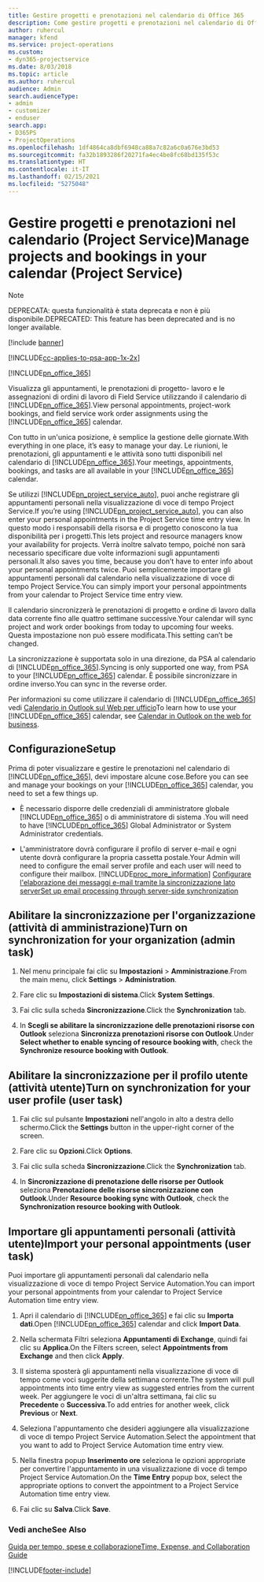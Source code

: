 ```yaml
---
title: Gestire progetti e prenotazioni nel calendario di Office 365
description: Come gestire progetti e prenotazioni nel calendario di Office 365
author: ruhercul
manager: kfend
ms.service: project-operations
ms.custom:
- dyn365-projectservice
ms.date: 8/03/2018
ms.topic: article
ms.author: ruhercul
audience: Admin
search.audienceType:
- admin
- customizer
- enduser
search.app:
- D365PS
- ProjectOperations
ms.openlocfilehash: 1df4864ca8dbf6948ca88a7c82a6c0a676e3bd53
ms.sourcegitcommit: fa32b1893286f20271fa4ec4be8fc68bd135f53c
ms.translationtype: HT
ms.contentlocale: it-IT
ms.lasthandoff: 02/15/2021
ms.locfileid: "5275048"
---
```

# <a name="manage-projects-and-bookings-in-your-calendar-project-service"></a><span data-ttu-id="5f8ac-103">Gestire progetti e prenotazioni nel calendario (Project Service)</span><span class="sxs-lookup"><span data-stu-id="5f8ac-103">Manage projects and bookings in your calendar (Project Service)</span></span>

> [!Note]
> <span data-ttu-id="5f8ac-104">DEPRECATA: questa funzionalità è stata deprecata e non è più disponibile.</span><span class="sxs-lookup"><span data-stu-id="5f8ac-104">DEPRECATED: This feature has been deprecated and is no longer available.</span></span>

[!include [banner](../includes/psa-now-project-operations.md)]

[!INCLUDE[cc-applies-to-psa-app-1x-2x](../includes/cc-applies-to-psa-app-1x-2x.md)]

[!INCLUDE[pn_office_365](../includes/pn-office-365.md)] 

<span data-ttu-id="5f8ac-105">Visualizza gli appuntamenti, le prenotazioni di progetto- lavoro e le assegnazioni di ordini di lavoro di Field Service utilizzando il calendario di [!INCLUDE[pn_office_365](../includes/pn-office-365.md)].</span><span class="sxs-lookup"><span data-stu-id="5f8ac-105">View personal appointments, project-work bookings, and field service work order assignments using the [!INCLUDE[pn_office_365](../includes/pn-office-365.md)] calendar.</span></span>  
  
 <span data-ttu-id="5f8ac-106">Con tutto in un'unica posizione, è semplice la gestione delle giornate.</span><span class="sxs-lookup"><span data-stu-id="5f8ac-106">With everything in one place, it’s easy to manage your day.</span></span> <span data-ttu-id="5f8ac-107">Le riunioni, le prenotazioni, gli appuntamenti e le attività sono tutti disponibili nel calendario di [!INCLUDE[pn_office_365](../includes/pn-office-365.md)].</span><span class="sxs-lookup"><span data-stu-id="5f8ac-107">Your meetings, appointments, bookings, and tasks are all available in your [!INCLUDE[pn_office_365](../includes/pn-office-365.md)] calendar.</span></span>  
  
 <span data-ttu-id="5f8ac-108">Se utilizzi [!INCLUDE[pn_project_service_auto](../includes/pn-project-service-auto.md)], puoi anche registrare gli appuntamenti personali nella visualizzazione di voce di tempo Project Service.</span><span class="sxs-lookup"><span data-stu-id="5f8ac-108">If you’re using [!INCLUDE[pn_project_service_auto](../includes/pn-project-service-auto.md)], you can also enter your personal appointments in the Project Service time entry view.</span></span> <span data-ttu-id="5f8ac-109">In questo modo i responsabili della risorsa e di progetto conoscono la tua disponibilità per i progetti.</span><span class="sxs-lookup"><span data-stu-id="5f8ac-109">This lets project and resource managers know your availability for projects.</span></span> <span data-ttu-id="5f8ac-110">Verrà inoltre salvato tempo, poiché non sarà necessario specificare due volte informazioni sugli appuntamenti personali.</span><span class="sxs-lookup"><span data-stu-id="5f8ac-110">It also saves you time, because you don’t have to enter info about your personal appointments twice.</span></span> <span data-ttu-id="5f8ac-111">Puoi semplicemente importare gli appuntamenti personali dal calendario nella visualizzazione di voce di tempo Project Service.</span><span class="sxs-lookup"><span data-stu-id="5f8ac-111">You can simply import your personal appointments from your calendar to Project Service time entry view.</span></span>  
  
 <span data-ttu-id="5f8ac-112">Il calendario sincronizzerà le prenotazioni di progetto e ordine di lavoro dalla data corrente fino alle quattro settimane successive.</span><span class="sxs-lookup"><span data-stu-id="5f8ac-112">Your calendar will sync project and work order bookings from today to upcoming four weeks.</span></span> <span data-ttu-id="5f8ac-113">Questa impostazione non può essere modificata.</span><span class="sxs-lookup"><span data-stu-id="5f8ac-113">This setting can’t be changed.</span></span>  
  
 <span data-ttu-id="5f8ac-114">La sincronizzazione è supportata solo in una direzione, da PSA al calendario di [!INCLUDE[pn_office_365](../includes/pn-office-365.md)].</span><span class="sxs-lookup"><span data-stu-id="5f8ac-114">Syncing is only supported one way, from PSA to your [!INCLUDE[pn_office_365](../includes/pn-office-365.md)] calendar.</span></span> <span data-ttu-id="5f8ac-115">È possibile sincronizzare in ordine inverso.</span><span class="sxs-lookup"><span data-stu-id="5f8ac-115">You can sync in the reverse order.</span></span> 
  
 <span data-ttu-id="5f8ac-116">Per informazioni su come utilizzare il calendario di [!INCLUDE[pn_office_365](../includes/pn-office-365.md)] vedi [Calendario in Outlook sul Web per ufficio](https://support.office.com/article/Calendar-in-Outlook-on-the-web-for-business-5219c457-d1fe-4c2f-9032-1a816b88e936)</span><span class="sxs-lookup"><span data-stu-id="5f8ac-116">To learn how to use your [!INCLUDE[pn_office_365](../includes/pn-office-365.md)] calendar, see [Calendar in Outlook on the web for business](https://support.office.com/article/Calendar-in-Outlook-on-the-web-for-business-5219c457-d1fe-4c2f-9032-1a816b88e936).</span></span>  
  
## <a name="setup"></a><span data-ttu-id="5f8ac-117">Configurazione</span><span class="sxs-lookup"><span data-stu-id="5f8ac-117">Setup</span></span>  
 <span data-ttu-id="5f8ac-118">Prima di poter visualizzare e gestire le prenotazioni nel calendario di [!INCLUDE[pn_office_365](../includes/pn-office-365.md)], devi impostare alcune cose.</span><span class="sxs-lookup"><span data-stu-id="5f8ac-118">Before you can see and manage your bookings on your [!INCLUDE[pn_office_365](../includes/pn-office-365.md)] calendar, you need to set a few things up.</span></span>  
  
- <span data-ttu-id="5f8ac-119">È necessario disporre delle credenziali di amministratore globale [!INCLUDE[pn_office_365](../includes/pn-office-365.md)] o di amministratore di sistema .</span><span class="sxs-lookup"><span data-stu-id="5f8ac-119">You will need to have [!INCLUDE[pn_office_365](../includes/pn-office-365.md)] Global Administrator or System Administrator credentials.</span></span>  
  
- <span data-ttu-id="5f8ac-120">L'amministratore dovrà configurare il profilo di server e-mail e ogni utente dovrà configurare la propria cassetta postale.</span><span class="sxs-lookup"><span data-stu-id="5f8ac-120">Your Admin will need to configure the email server profile and each user will need to configure their mailbox.</span></span> [!INCLUDE[proc_more_information](../includes/proc-more-information.md)] <span data-ttu-id="5f8ac-121">[Configurare l'elaborazione dei messaggi e-mail tramite la sincronizzazione lato server](https://docs.microsoft.com/dynamics365/customerengagement/on-premises/admin/set-up-server-side-synchronization-of-email-appointments-contacts-and-tasks)</span><span class="sxs-lookup"><span data-stu-id="5f8ac-121">[Set up email processing through server-side synchronization](https://docs.microsoft.com/dynamics365/customerengagement/on-premises/admin/set-up-server-side-synchronization-of-email-appointments-contacts-and-tasks)</span></span>  
  
## <a name="turn-on-synchronization-for-your-organization-admin-task"></a><span data-ttu-id="5f8ac-122">Abilitare la sincronizzazione per l'organizzazione (attività di amministrazione)</span><span class="sxs-lookup"><span data-stu-id="5f8ac-122">Turn on synchronization for your organization (admin task)</span></span>  
  
1.  <span data-ttu-id="5f8ac-123">Nel menu principale fai clic su **Impostazioni** > **Amministrazione**.</span><span class="sxs-lookup"><span data-stu-id="5f8ac-123">From the main menu, click **Settings** > **Administration**.</span></span>  
  
2.  <span data-ttu-id="5f8ac-124">Fare clic su **Impostazioni di sistema**.</span><span class="sxs-lookup"><span data-stu-id="5f8ac-124">Click **System Settings**.</span></span>  
  
3.  <span data-ttu-id="5f8ac-125">Fai clic sulla scheda **Sincronizzazione**.</span><span class="sxs-lookup"><span data-stu-id="5f8ac-125">Click the **Synchronization** tab.</span></span>  
  
4.  <span data-ttu-id="5f8ac-126">In **Scegli se abilitare la sincronizzazione delle prenotazioni risorse con Outlook** seleziona **Sincronizza prenotazioni risorse con Outlook**.</span><span class="sxs-lookup"><span data-stu-id="5f8ac-126">Under **Select whether to enable syncing of resource booking with**, check the **Synchronize resource booking with Outlook**.</span></span>  
  
## <a name="turn-on-synchronization-for-your-user-profile-user-task"></a><span data-ttu-id="5f8ac-127">Abilitare la sincronizzazione per il profilo utente (attività utente)</span><span class="sxs-lookup"><span data-stu-id="5f8ac-127">Turn on synchronization for your user profile (user task)</span></span>  
  
1.  <span data-ttu-id="5f8ac-128">Fai clic sul pulsante **Impostazioni** nell'angolo in alto a destra dello schermo.</span><span class="sxs-lookup"><span data-stu-id="5f8ac-128">Click the **Settings** button in the upper-right corner of the screen.</span></span>  
  
2.  <span data-ttu-id="5f8ac-129">Fare clic su **Opzioni**.</span><span class="sxs-lookup"><span data-stu-id="5f8ac-129">Click **Options**.</span></span>  
  
3.  <span data-ttu-id="5f8ac-130">Fai clic sulla scheda **Sincronizzazione**.</span><span class="sxs-lookup"><span data-stu-id="5f8ac-130">Click the **Synchronization** tab.</span></span>  
  
4.  <span data-ttu-id="5f8ac-131">In **Sincronizzazione di prenotazione delle risorse per Outlook** seleziona **Prenotazione delle risorse sincronizzazione con Outlook**.</span><span class="sxs-lookup"><span data-stu-id="5f8ac-131">Under **Resource booking sync with Outlook**, check the **Synchronization resource booking with Outlook**.</span></span>  
  
## <a name="import-your-personal-appointments-user-task"></a><span data-ttu-id="5f8ac-132">Importare gli appuntamenti personali (attività utente)</span><span class="sxs-lookup"><span data-stu-id="5f8ac-132">Import your personal appointments (user task)</span></span>  
 <span data-ttu-id="5f8ac-133">Puoi importare gli appuntamenti personali dal calendario nella visualizzazione di voce di tempo Project Service Automation.</span><span class="sxs-lookup"><span data-stu-id="5f8ac-133">You can import your personal appointments from your calendar to Project Service Automation time entry view.</span></span>  
  
1. <span data-ttu-id="5f8ac-134">Apri il calendario di [!INCLUDE[pn_office_365](../includes/pn-office-365.md)] e fai clic su **Importa dati**.</span><span class="sxs-lookup"><span data-stu-id="5f8ac-134">Open [!INCLUDE[pn_office_365](../includes/pn-office-365.md)] calendar and click **Import Data**.</span></span>  
  
2. <span data-ttu-id="5f8ac-135">Nella schermata Filtri seleziona **Appuntamenti di Exchange**, quindi fai clic su **Applica**.</span><span class="sxs-lookup"><span data-stu-id="5f8ac-135">On the Filters screen, select **Appointments from Exchange** and then click **Apply**.</span></span>  
  
3. <span data-ttu-id="5f8ac-136">Il sistema sposterà gli appuntamenti nella visualizzazione di voce di tempo come voci suggerite della settimana corrente.</span><span class="sxs-lookup"><span data-stu-id="5f8ac-136">The system will pull appointments into time entry view as suggested entries from the current week.</span></span> <span data-ttu-id="5f8ac-137">Per aggiungere le voci di un'altra settimana, fai clic su **Precedente** o **Successiva**.</span><span class="sxs-lookup"><span data-stu-id="5f8ac-137">To add entries for another week, click **Previous** or **Next**.</span></span>  
  
4. <span data-ttu-id="5f8ac-138">Seleziona l'appuntamento che desideri aggiungere alla visualizzazione di voce di tempo Project Service Automation.</span><span class="sxs-lookup"><span data-stu-id="5f8ac-138">Select the appointment that you want to add to Project Service Automation time entry view.</span></span>  
  
5. <span data-ttu-id="5f8ac-139">Nella finestra popup **Inserimento ore** seleziona le opzioni appropriate per convertire l'appuntamento in una visualizzazione di voce di tempo Project Service Automation.</span><span class="sxs-lookup"><span data-stu-id="5f8ac-139">On the **Time Entry** popup box, select the appropriate options to convert the appointment to a Project Service Automation time entry view.</span></span>  
  
6. <span data-ttu-id="5f8ac-140">Fai clic su **Salva**.</span><span class="sxs-lookup"><span data-stu-id="5f8ac-140">Click **Save**.</span></span>  
  
### <a name="see-also"></a><span data-ttu-id="5f8ac-141">Vedi anche</span><span class="sxs-lookup"><span data-stu-id="5f8ac-141">See Also</span></span>  
 [<span data-ttu-id="5f8ac-142">Guida per tempo, spese e collaborazione</span><span class="sxs-lookup"><span data-stu-id="5f8ac-142">Time, Expense, and Collaboration Guide</span></span>](../psa/time-expense-collaboration-guide.md)


[!INCLUDE[footer-include](../includes/footer-banner.md)]
